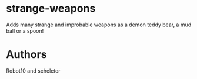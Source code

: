 # strange-weapons
Adds many strange and improbable weapons as a demon teddy bear, a mud ball or a spoon!

# Authors
Robot10 and scheletor
